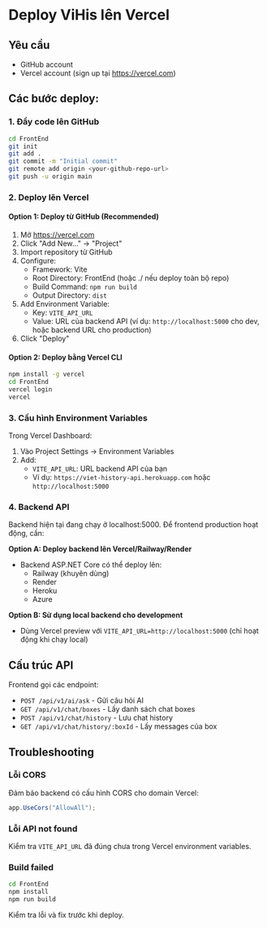 # Deploy ViHis lên Vercel

## Yêu cầu
- GitHub account
- Vercel account (sign up tại https://vercel.com)

## Các bước deploy:

### 1. Đẩy code lên GitHub
```bash
cd FrontEnd
git init
git add .
git commit -m "Initial commit"
git remote add origin <your-github-repo-url>
git push -u origin main
```

### 2. Deploy lên Vercel

#### Option 1: Deploy từ GitHub (Recommended)
1. Mở https://vercel.com
2. Click "Add New..." → "Project"
3. Import repository từ GitHub
4. Configure:
   - Framework: Vite
   - Root Directory: FrontEnd (hoặc ./ nếu deploy toàn bộ repo)
   - Build Command: `npm run build`
   - Output Directory: `dist`
5. Add Environment Variable:
   - Key: `VITE_API_URL`
   - Value: URL của backend API (ví dụ: `http://localhost:5000` cho dev, hoặc backend URL cho production)
6. Click "Deploy"

#### Option 2: Deploy bằng Vercel CLI
```bash
npm install -g vercel
cd FrontEnd
vercel login
vercel
```

### 3. Cấu hình Environment Variables

Trong Vercel Dashboard:
1. Vào Project Settings → Environment Variables
2. Add:
   - `VITE_API_URL`: URL backend API của bạn
   - Ví dụ: `https://viet-history-api.herokuapp.com` hoặc `http://localhost:5000`

### 4. Backend API

Backend hiện tại đang chạy ở localhost:5000. Để frontend production hoạt động, cần:

**Option A: Deploy backend lên Vercel/Railway/Render**
- Backend ASP.NET Core có thể deploy lên:
  - Railway (khuyên dùng)
  - Render
  - Heroku
  - Azure

**Option B: Sử dụng local backend cho development**
- Dùng Vercel preview với `VITE_API_URL=http://localhost:5000` (chỉ hoạt động khi chạy local)

## Cấu trúc API

Frontend gọi các endpoint:
- `POST /api/v1/ai/ask` - Gửi câu hỏi AI
- `GET /api/v1/chat/boxes` - Lấy danh sách chat boxes
- `POST /api/v1/chat/history` - Lưu chat history
- `GET /api/v1/chat/history/:boxId` - Lấy messages của box

## Troubleshooting

### Lỗi CORS
Đảm bảo backend có cấu hình CORS cho domain Vercel:
```csharp
app.UseCors("AllowAll");
```

### Lỗi API not found
Kiểm tra `VITE_API_URL` đã đúng chưa trong Vercel environment variables.

### Build failed
```bash
cd FrontEnd
npm install
npm run build
```
Kiểm tra lỗi và fix trước khi deploy.


